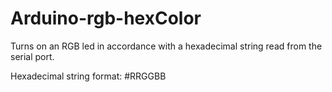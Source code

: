 # Arduino-rgb-hexColor

Turns on an RGB led in accordance with a hexadecimal string read from the serial port.

Hexadecimal string format: #RRGGBB
